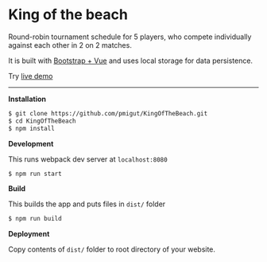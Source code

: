 # King of the beach

Round-robin tournament schedule for 5 players, who compete individually against each other in 2 on 2 matches.

It is built with [Bootstrap + Vue](https://bootstrap-vue.js.org/) and uses local storage for data persistence.

Try [live demo](https://pmigut.github.io/KingOfTheBeach)

---

**Installation**

```bash
$ git clone https://github.com/pmigut/KingOfTheBeach.git
$ cd KingOfTheBeach
$ npm install
```

**Development**

This runs webpack dev server at `localhost:8080`

```bash
$ npm run start
```

**Build**

This builds the app and puts files in `dist/` folder

```bash
$ npm run build
```

**Deployment**

Copy contents of `dist/` folder to root directory of your website.